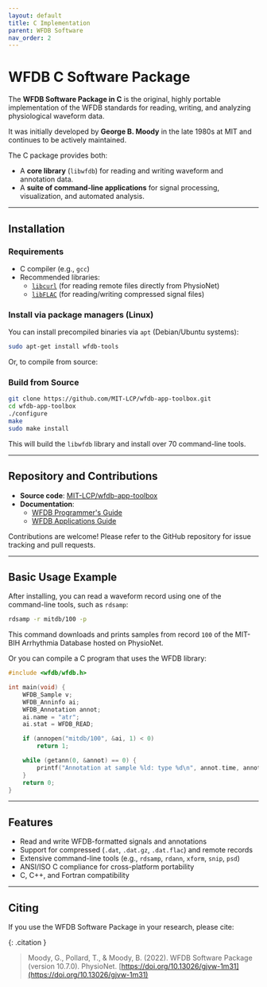 ```yaml
---
layout: default
title: C Implementation
parent: WFDB Software
nav_order: 2
---
```


# WFDB C Software Package

The **WFDB Software Package in C** is the original, highly portable implementation of the WFDB standards for reading, writing, and analyzing physiological waveform data.

It was initially developed by **George B. Moody** in the late 1980s at MIT and continues to be actively maintained.

The C package provides both:

- A **core library** (`libwfdb`) for reading and writing waveform and annotation data.
- A **suite of command-line applications** for signal processing, visualization, and automated analysis.

---

## Installation

### Requirements

- C compiler (e.g., `gcc`)
- Recommended libraries:
  - [`libcurl`](https://curl.se/libcurl/) (for reading remote files directly from PhysioNet)
  - [`libFLAC`](https://xiph.org/flac/) (for reading/writing compressed signal files)

### Install via package managers (Linux)

You can install precompiled binaries via `apt` (Debian/Ubuntu systems):

```bash
sudo apt-get install wfdb-tools
```

Or, to compile from source:

### Build from Source

```bash
git clone https://github.com/MIT-LCP/wfdb-app-toolbox.git
cd wfdb-app-toolbox
./configure
make
sudo make install
```

This will build the `libwfdb` library and install over 70 command-line tools.

---

## Repository and Contributions

- **Source code**: [MIT-LCP/wfdb-app-toolbox](https://github.com/MIT-LCP/wfdb-app-toolbox)
- **Documentation**:
  - [WFDB Programmer's Guide](https://physionet.org/physiotools/wpg/)
  - [WFDB Applications Guide](https://physionet.org/physiotools/wag/)

Contributions are welcome! Please refer to the GitHub repository for issue tracking and pull requests.

---

## Basic Usage Example

After installing, you can read a waveform record using one of the command-line tools, such as `rdsamp`:

```bash
rdsamp -r mitdb/100 -p
```

This command downloads and prints samples from record `100` of the MIT-BIH Arrhythmia Database hosted on PhysioNet.

Or you can compile a C program that uses the WFDB library:

```c
#include <wfdb/wfdb.h>

int main(void) {
    WFDB_Sample v;
    WFDB_Anninfo ai;
    WFDB_Annotation annot;
    ai.name = "atr";
    ai.stat = WFDB_READ;

    if (annopen("mitdb/100", &ai, 1) < 0)
        return 1;

    while (getann(0, &annot) == 0) {
        printf("Annotation at sample %ld: type %d\n", annot.time, annot.anntyp);
    }
    return 0;
}
```

---

## Features

- Read and write WFDB-formatted signals and annotations
- Support for compressed (`.dat`, `.dat.gz`, `.dat.flac`) and remote records
- Extensive command-line tools (e.g., `rdsamp`, `rdann`, `xform`, `snip`, `psd`)
- ANSI/ISO C compliance for cross-platform portability
- C, C++, and Fortran compatibility

---

## Citing

If you use the WFDB Software Package in your research, please cite:

{: .citation }
> Moody, G., Pollard, T., & Moody, B. (2022). WFDB Software Package (version 10.7.0). PhysioNet. [https://doi.org/10.13026/gjvw-1m31](https://doi.org/10.13026/gjvw-1m31)


